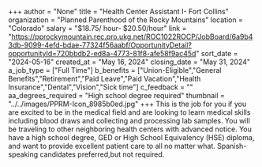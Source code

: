 +++
author = "None"
title = "Health Center Assistant I- Fort Collins"
organization = "Planned Parenthood of the Rocky Mountains"
location = "Colorado"
salary = "$18.75/ hour- $20.50/hour"
link = "https://pprockymountain.rec.pro.ukg.net/ROC1022ROCP/JobBoard/6a9b43db-9099-4efd-bdae-77324f56aabf/OpportunityDetail?opportunityId=720bbdb2-ed8a-4773-81f8-afe58f9ac45d"
sort_date = "2024-05-16"
created_at = "May 16, 2024"
closing_date = "May 31, 2024"
a_job_type = ["Full Time"]
b_benefits = ["Union-Eligible","General Benefits","Retirement","Paid Leave","Paid Vacation","Health Insurance","Dental","Vision","Sick time"]
c_feedback = ""
aa_degrees_required = "High school degree required"
thumbnail = "../../images/PPRM-Icon_8985b0ed.jpg"
+++
This is the job for you if you are excited to be in the medical field and are looking to learn medical skills including blood draws and collecting and processing lab samples. You will be traveling to other neighboring health centers with advanced notice. You have a high school degree, GED or High School Equivalency (HSE) diploma, and want to provide excellent patient care to all no matter what. 
Spanish-speaking candidates preferred,but not required. 